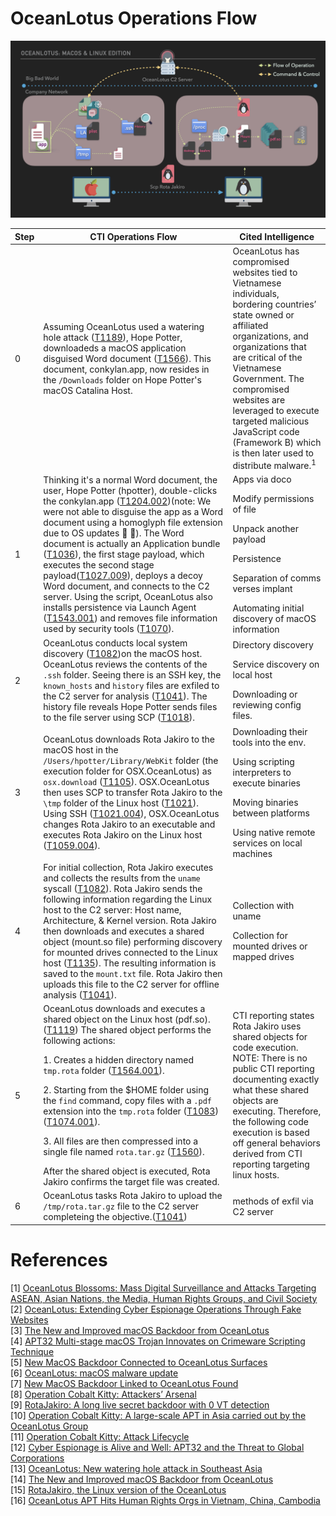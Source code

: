 # OceanLotus Operations Flow

![Diagram of the below word picture](../Resources/images/OperationsFLowBlackBG.jpeg)


| Step | CTI Operations Flow | Cited Intelligence |
| ------- | ----------- | ----------- | 
|0| Assuming OceanLotus used a watering hole attack ([T1189](https://attack.mitre.org/techniques/T1189/)), Hope Potter, downloadeds a macOS application disguised Word document ([T1566](https://attack.mitre.org/techniques/T1566/)). This document, conkylan.app, now resides in the `/Downloads` folder on Hope Potter's macOS Catalina Host. | OceanLotus has compromised websites tied to Vietnamese individuals, bordering countries’ state owned or affiliated organizations, and organizations that are critical of the Vietnamese Government. The compromised websites are leveraged to execute targeted malicious JavaScript code (Framework B) which is then later used to distribute malware.<sup>1</sup>
|1| Thinking it's a normal Word document, the user, Hope Potter (hpotter), double-clicks the conkylan.app ([T1204.002](https://attack.mitre.org/techniques/T1204/002/))(note: We were not able to disguise the app as a Word document using a homoglyph file extension due to OS updates 🙌 🍎). The Word document is actually an Application bundle ([T1036](https://attack.mitre.org/techniques/T1036/007/)), the first stage payload, which executes the second stage payload([T1027.009](https://attack.mitre.org/techniques/T1027/009/)), deploys a decoy Word document, and connects to the C2 server. Using the script, OceanLotus also installs persistence via Launch Agent ([T1543.001](https://attack.mitre.org/techniques/T1543/001/)) and removes file information used by security tools ([T1070](https://attack.mitre.org/techniques/T1070/)). | Apps via doco</p>Modify permissions of file</p>Unpack another payload</p>Persistence</p>Separation of comms verses implant</p>Automating initial discovery of macOS information
|2| OceanLotus conducts local system discovery ([T1082](https://attack.mitre.org/techniques/T1082/))on the macOS host. OceanLotus reviews the contents of the `.ssh` folder. Seeing there is an SSH key, the `known_hosts` and `history` files are exfiled to the C2 server for analysis ([T1041](https://attack.mitre.org/techniques/T1041/)). The history file reveals Hope Potter sends files to the file server using SCP ([T1018](https://attack.mitre.org/techniques/T1018/)). | Directory discovery</p>Service discovery on local host</p>Downloading or reviewing config files. 
|3| OceanLotus downloads Rota Jakiro to the macOS host in the `/Users/hpotter/Library/WebKit` folder (the execution folder for OSX.OceanLotus) as `osx.download` ([T1105](https://attack.mitre.org/techniques/T1105/)). OSX.OceanLotus then uses SCP to transfer Rota Jakiro to the `\tmp` folder of the Linux host ([T1021](https://attack.mitre.org/techniques/T1021/)). Using SSH ([T1021.004](https://attack.mitre.org/techniques/T1021/004/)), OSX.OceanLotus changes Rota Jakiro to an executable and executes Rota Jakiro on the Linux host ([T1059.004](https://attack.mitre.org/techniques/T1059/004/)). | Downloading their tools into the env. </p>Using scripting interpreters to execute binaries </p>Moving binaries between platforms</p>Using native remote services on local machines
|4| For initial collection, Rota Jakiro executes and collects the results from the `uname` syscall ([T1082](https://attack.mitre.org/techniques/T1082/)). Rota Jakiro sends the following information regarding the Linux host to the C2 server: Host name, Architecture, & Kernel version. Rota Jakiro then downloads and executes a shared object (mount.so file) performing discovery for mounted drives connected to the Linux host ([T1135](https://attack.mitre.org/techniques/T1135/)). The resulting information is saved to the `mount.txt` file. Rota Jakiro then uploads this file to the C2 server for offline analysis ([T1041](https://attack.mitre.org/techniques/T1041/)). | Collection with uname </p> </p>Collection for mounted drives or mapped drives
|5| OceanLotus downloads and executes a shared object on the Linux host (pdf.so).([T1119](https://attack.mitre.org/techniques/T1119/)) The shared object performs the following actions: </p>1. Creates a hidden directory named `tmp.rota` folder ([T1564.001](https://attack.mitre.org/techniques/T1564/001/)). </p>2. Starting from the $HOME folder using the `find` command, copy files with a `.pdf` extension into the `tmp.rota` folder ([T1083](https://attack.mitre.org/techniques/T1083/)) ([T1074.001](https://attack.mitre.org/techniques/T1074/001/)). </p>3. All files are then compressed into a single file named `rota.tar.gz` ([T1560](https://attack.mitre.org/techniques/T1560/)). </p></p>After the shared object is executed, Rota Jakiro confirms the target file was created. | CTI reporting states Rota Jakiro uses shared objects for code execution. NOTE: There is no public CTI reporting documenting exactly what these shared objects are executing. Therefore, the following code execution is based off general behaviors derived from CTI reporting targeting linux hosts. 
|6| OceanLotus tasks Rota Jakiro to upload the `/tmp/rota.tar.gz` file to the C2 server completeing the objective.([T1041](https://attack.mitre.org/techniques/T1041/)) | methods of exfil via C2 server


# References
[1] [OceanLotus Blossoms: Mass Digital Surveillance and Attacks Targeting ASEAN, Asian Nations, the Media, Human Rights Groups, and Civil Society](https://www.volexity.com/blog/2017/11/06/oceanlotus-blossoms-mass-digital-surveillance-and-exploitation-of-asean-nations-the-media-human-rights-and-civil-society/) </br>
[2] [OceanLotus: Extending Cyber Espionage Operations Through Fake Websites](https://www.volexity.com/blog/2020/11/06/oceanlotus-extending-cyber-espionage-operations-through-fake-websites/) </br>
[3] [The New and Improved macOS Backdoor from OceanLotus](https://unit42.paloaltonetworks.com/unit42-new-improved-macos-backdoor-oceanlotus/) </br>
[4] [APT32 Multi-stage macOS Trojan Innovates on Crimeware Scripting Technique](https://www.sentinelone.com/labs/apt32-multi-stage-macos-trojan-innovates-on-crimeware-scripting-technique/) </br>
[5] [New MacOS Backdoor Connected to OceanLotus Surfaces](https://www.trendmicro.com/en_us/research/20/k/new-macos-backdoor-connected-to-oceanlotus-surfaces.html) </br>
[6] [OceanLotus: macOS malware update](https://www.welivesecurity.com/2019/04/09/oceanlotus-macos-malware-update/) </br>
[7] [New MacOS Backdoor Linked to OceanLotus Found](https://www.trendmicro.com/en_us/research/18/d/new-macos-backdoor-linked-to-oceanlotus-found.html) </br>
[8] [Operation Cobalt Kitty: Attackers’ Arsenal](https://www.cybereason.com/hubfs/Cybereason%20Labs%20Analysis%20Operation%20Cobalt%20Kitty-Part2.pdf) </br>
[9] [RotaJakiro: A long live secret backdoor with 0 VT detection](https://blog.netlab.360.com/stealth_rotajakiro_backdoor_en/) </br>
[10] [Operation Cobalt Kitty: A large-scale APT in Asia carried out by the OceanLotus Group](https://www.cybereason.com/blog/operation-cobalt-kitty-apt) </br>
[11] [Operation Cobalt Kitty: Attack Lifecycle](https://www.cybereason.com/hubfs/Cybereason%20Labs%20Analysis%20Operation%20Cobalt%20Kitty-Part1.pdf) </br>
[12] [Cyber Espionage is Alive and Well: APT32 and the Threat to Global Corporations](https://www.mandiant.com/resources/blog/cyber-espionage-apt32) </br>
[13] [OceanLotus: New watering hole attack in Southeast Asia](https://www.welivesecurity.com/2018/11/20/oceanlotus-new-watering-hole-attack-southeast-asia/) </br>
[14] [The New and Improved macOS Backdoor from OceanLotus](https://unit42.paloaltonetworks.com/unit42-new-improved-macos-backdoor-oceanlotus/) </br>
[15] [RotaJakiro, the Linux version of the OceanLotus](https://blog.netlab.360.com/rotajakiro_linux_version_of_oceanlotus/) </br>
[16] [OceanLotus APT Hits Human Rights Orgs in Vietnam, China, Cambodia](https://www.digitalguardian.com/blog/oceanlotus-apt-hits-human-rights-orgs-vietnam-china-cambodia) </br>
